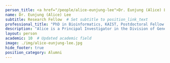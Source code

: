 ```yaml
---
person_title: <a href="/people/alice-eunjung-lee">Dr. Eunjung (Alice) Lee</a>
name: Dr. Eunjung (Alice) Lee
subtitle: Research Fellow  # Set subtitle to position_link_text
professional_title: "PhD in Bioinformatics, KAIST, Postdoctoral Fellow (2010-2013) / Instructor (2013-2016), Assistant Professor, Division of Genetics and Genomics, Boston Children's Hospital & Harvard Medical School"
description: "Alice is a Principal Investigator in the Division of Genetics and Genomics at Boston Children’s Hospital (BCH) and an Assistan Professor at Harvard Medical School (HMS). She is also an associte member of the Broad Institute of Harvard and MIT. She obtained her PhD in Bioinformatics from KAIST (Korea Advanced Institute of Science and Technology) in 2008. She served as a postdoctoral fellow in Peter Park’s laboratory at HMS and Brigham and Women's Hospital starting in 2010 and became an Instructor in 2013.During her postdoctoral training, she had extensive experience in studying somatic mutation in human cancer and in single neuronal genomes through participating in the TCGA (The Cancer Genome Atlas), an NIH-led cancer genomics consortium and other projects. She has developed computational methods for whole-genome sequencing data analysis including theTea(Transposable Element Analyzer) method (Lee et al., Science, 2012) and performed a systematic analysis of mobilization of all retrotransposon classes in human cancer. TheTeamethod has been successfully applied to multiple genomic studies in different contexts including human cancer, single-neuron analysis, and primate evolution. Most recently, she has identified numerous somatic single nucleotide variants, including synonymous ones, that disrupt mRNA splicing in cancer through an integrative analysis of large-scale DNA- and RNA-sequencing data and found that intron retention is a common yet underappreciated mechanism of tumor suppressor inactivation in cancer (Jung et al., Nature Genetics, 2015).She joined the faculty of the Division of Genetics and Genomics at BCH and HMS in 2017 and runs a research program that studies somatic mutation and repetitive DNA such as transposable elements in human diseases using cutting-edge genomic technologies, envisioning the translation of her scientific discoveries into improved healthcare outcomes."
layout: person
academic: 10  # Updated academic field
image: ./img/alice-eunjung-lee.jpg
hide_footer: true
position_category: Alumni
---
```

